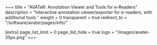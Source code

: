 +++
title = "AVATeR: Annotation Viewer and Tools for e-Readers"
description = "Interactive annotation viewer/exporter for e-readers, with additional tools."
weight = 0
transparent = true
redirect_to = "/software/avater/pages/info/"

[extra]
page_list_limit = 0
page_list_hide = true
logo = "/images/avater-35px.png"
+++
